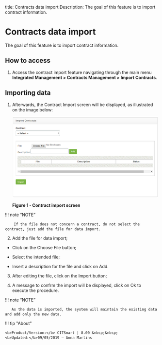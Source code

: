 title: Contracts data import
Description: The goal of this feature is to import contract information.

# Contracts data import

The goal of this feature is to import contract information.

How to access
-----------

1.  Access the contract import feature navigating through the main menu **Integrated Management > Contracts Management > Import Contracts**.

Importing data
--------------

1.  Afterwards, the Contract Import screen will be displayed, as illustrated on the image below:

    ![figure](images/import.png)
    
    **Figure 1 - Contract import screen**

   !!! note “NOTE”

        If the file does not concern a contract, do not select the contract, just add the file for data import.

2.  Add the file for data import;

   - Click on the Choose File button;
   
   - Select the intended file;
   
   - Insert a description for the file and click on Add.

3. After editing the file, click on the Import button;

4. A message to confrm the import will be displayed, click on Ok to execute the procedure.

!!! note “NOTE”

       As the data is imported, the system will maintain the existing data and add only the new data.


!!! tip "About"

    <b>Product/Version:</b> CITSmart | 8.00 &nbsp;&nbsp;
    <b>Updated:</b>09/05/2019 – Anna Martins
